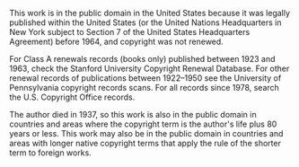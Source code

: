 This work is in the public domain in the United States because it was legally published within the United States (or the United Nations Headquarters in New York subject to Section 7 of the United States Headquarters Agreement) before 1964, and copyright was not renewed.

For Class A renewals records (books only) published between 1923 and 1963, check the Stanford University Copyright Renewal Database.
For other renewal records of publications between 1922–1950 see the University of Pennsylvania copyright records scans.
For all records since 1978, search the U.S. Copyright Office records.

The author died in 1937, so this work is also in the public domain in countries and areas where the copyright term is the author's life plus 80 years or less. This work may also be in the public domain in countries and areas with longer native copyright terms that apply the rule of the shorter term to foreign works.
